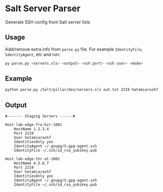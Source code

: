# Salt Server Parser

Generate SSH config from Salt server lists

## Usage

Add/remove extra info from `parse.py` file. For example `IdentityFile`, `IdentityAgent`, etc and run:

```bash
py parse.py <servers.sls> <output> <ssh port> <ssh user> <mode>
```

## Example

```bash
python parse.py /Salt/pillar/dev/servers.sls out.txt 2219 hatamiarash7 Staging
```

## Output

```ssh
#------- Staging Servers ------#

Host lab-edge-fra-hzr-1001
    HostName 1.2.3.4
    Port 2219
    User hatamiarash7
    IdentitiesOnly yes
    IdentityAgent ~/.gnupg/S.gpg-agent.ssh
    IdentityFile ~/.ssh/id_rsa_yubikey.pub

Host lab-edge-thr-at-1002
    HostName 4.5.6.7
    Port 2219
    User hatamiarash7
    IdentitiesOnly yes
    IdentityAgent ~/.gnupg/S.gpg-agent.ssh
    IdentityFile ~/.ssh/id_rsa_yubikey.pub
```
